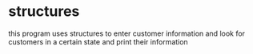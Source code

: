 # structures
this program uses structures to enter customer information and look for customers in a certain state and print their information
